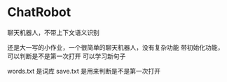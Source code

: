 # ChatRobot
聊天机器人，不带上下文语义识别

还是大一写的小作业，一个很简单的聊天机器人，没有复杂功能
带初始化功能，可以判断是不是第一次打开
可以学习新句子

words.txt 是词库
save.txt  是用来判断是不是第一次打开
